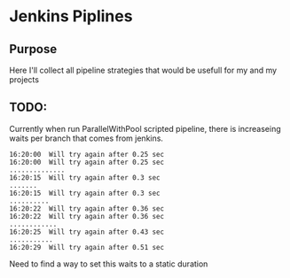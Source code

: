 # Jenkins Piplines

## Purpose

Here I'll collect all pipeline strategies that would be usefull for my and my projects

## TODO:

Currently when run ParallelWithPool scripted pipeline, there is increaseing waits per branch that comes from jenkins.

```
16:20:00  Will try again after 0.25 sec
16:20:00  Will try again after 0.25 sec
..............
16:20:15  Will try again after 0.3 sec
.......
16:20:15  Will try again after 0.3 sec
..........
16:20:22  Will try again after 0.36 sec
16:20:22  Will try again after 0.36 sec
............
16:20:25  Will try again after 0.43 sec
...........
16:20:29  Will try again after 0.51 sec
```

Need to find a way to set this waits to a static duration
